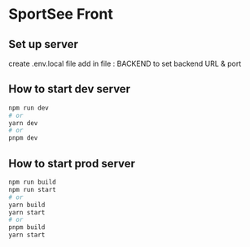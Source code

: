 # SportSee Front

## Set up server

create .env.local file
add in file :
BACKEND to set backend URL & port

## How to start dev server

```bash
npm run dev
# or
yarn dev
# or
pnpm dev
```

## How to start prod server

```bash
npm run build
npm run start
# or
yarn build
yarn start
# or
pnpm build
yarn start
```
